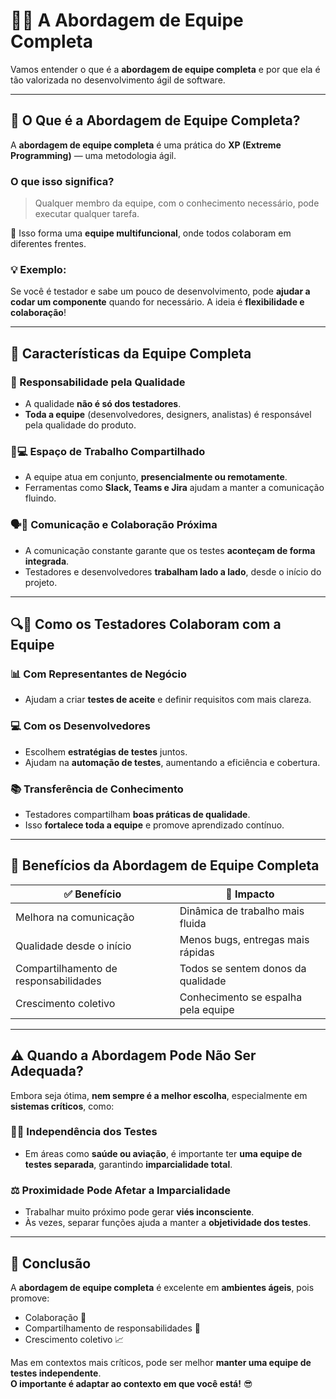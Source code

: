 # 👫💼 A Abordagem de Equipe Completa

Vamos entender o que é a **abordagem de equipe completa** e por que ela é tão valorizada no desenvolvimento ágil de software.

---

## 🤔 O Que é a Abordagem de Equipe Completa?

A **abordagem de equipe completa** é uma prática do **XP (Extreme Programming)** — uma metodologia ágil.

### O que isso significa?

> Qualquer membro da equipe, com o conhecimento necessário, pode executar qualquer tarefa.

📌 Isso forma uma **equipe multifuncional**, onde todos colaboram em diferentes frentes.

### 💡 Exemplo:

Se você é testador e sabe um pouco de desenvolvimento, pode **ajudar a codar um componente** quando for necessário. A ideia é **flexibilidade e colaboração**!

---

## 🔄 Características da Equipe Completa

### 💯 Responsabilidade pela Qualidade
- A qualidade **não é só dos testadores**.
- **Toda a equipe** (desenvolvedores, designers, analistas) é responsável pela qualidade do produto.

### 🏢💻 Espaço de Trabalho Compartilhado
- A equipe atua em conjunto, **presencialmente ou remotamente**.
- Ferramentas como **Slack, Teams e Jira** ajudam a manter a comunicação fluindo.

### 🗣️💬 Comunicação e Colaboração Próxima
- A comunicação constante garante que os testes **aconteçam de forma integrada**.  
- Testadores e desenvolvedores **trabalham lado a lado**, desde o início do projeto.

---

## 🔍🤝 Como os Testadores Colaboram com a Equipe

### 📊 Com Representantes de Negócio
- Ajudam a criar **testes de aceite** e definir requisitos com mais clareza.

### 💻 Com os Desenvolvedores
- Escolhem **estratégias de testes** juntos.
- Ajudam na **automação de testes**, aumentando a eficiência e cobertura.

### 📚 Transferência de Conhecimento
- Testadores compartilham **boas práticas de qualidade**.
- Isso **fortalece toda a equipe** e promove aprendizado contínuo.

---

## 🚀 Benefícios da Abordagem de Equipe Completa

| ✅ Benefício                           | 📌 Impacto                                      |
|--------------------------------------|------------------------------------------------|
| Melhora na comunicação               | Dinâmica de trabalho mais fluida               |
| Qualidade desde o início             | Menos bugs, entregas mais rápidas              |
| Compartilhamento de responsabilidades| Todos se sentem donos da qualidade             |
| Crescimento coletivo                 | Conhecimento se espalha pela equipe            |

---

## ⚠️ Quando a Abordagem Pode Não Ser Adequada?

Embora seja ótima, **nem sempre é a melhor escolha**, especialmente em **sistemas críticos**, como:

### 🕵️‍♂️ Independência dos Testes
- Em áreas como **saúde ou aviação**, é importante ter **uma equipe de testes separada**, garantindo **imparcialidade total**.

### ⚖️ Proximidade Pode Afetar a Imparcialidade
- Trabalhar muito próximo pode gerar **viés inconsciente**.
- Às vezes, separar funções ajuda a manter a **objetividade dos testes**.

---

## 🏁 Conclusão

A **abordagem de equipe completa** é excelente em **ambientes ágeis**, pois promove:

- Colaboração 👥  
- Compartilhamento de responsabilidades 🤝  
- Crescimento coletivo 📈  

Mas em contextos mais críticos, pode ser melhor **manter uma equipe de testes independente**.  
**O importante é adaptar ao contexto em que você está!** 😎
